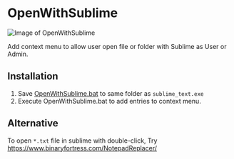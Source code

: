 # OpenWithSublime

![Image of OpenWithSublime](https://i.imgur.com/Q1VRgnd.jpg)

Add context menu to allow user open file or folder with Sublime as User or Admin.

## Installation

1. Save [OpenWithSublime.bat](https://raw.githubusercontent.com/jcppkkk/OpenWithSublime/master/OpenWithSublime.bat) to same folder as `sublime_text.exe`
2. Execute OpenWithSublime.bat to add entries to context menu.

## Alternative

To open `*.txt` file in sublime with double-click, Try https://www.binaryfortress.com/NotepadReplacer/
